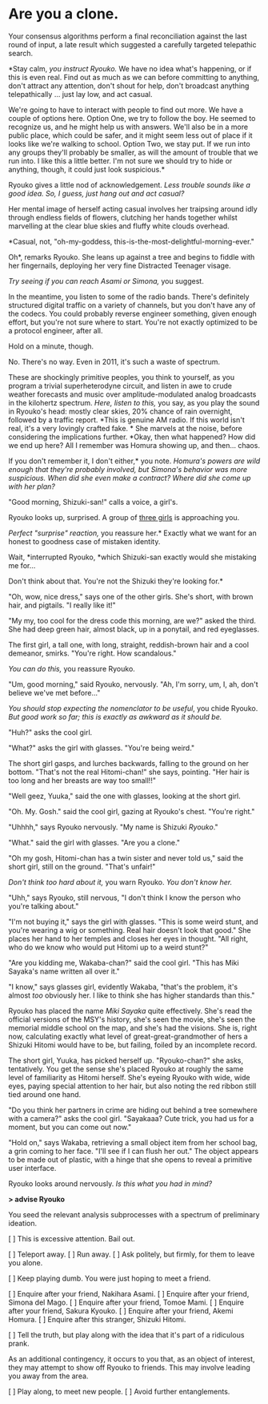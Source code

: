 # Are you a clone.

Your consensus algorithms perform a final reconciliation against the last round of input, a late result which suggested a carefully targeted telepathic search.

\*Stay calm, *you instruct Ryouko.* We have no idea what's happening, or if this is even real. Find out as much as we can before committing to anything, don't attract any attention, don't shout for help, don't broadcast anything telepathically ... just lay low, and act casual.

We're going to have to interact with people to find out more. We have a couple of options here. Option One, we try to follow the boy. He seemed to recognize us, and he might help us with answers. We'll also be in a more public place, which could be safer, and it might seem less out of place if it looks like we're walking to school. Option Two, we stay put. If we run into any groups they'll probably be smaller, as will the amount of trouble that we run into. I like this a little better. I'm not sure we should try to hide or anything, though, it could just look suspicious.\*

Ryouko gives a little nod of acknowledgement. *Less trouble sounds like a good idea. So, I guess, just hang out and act casual?*

Her mental image of herself acting casual involves her traipsing around idly through endless fields of flowers, clutching her hands together whilst marvelling at the clear blue skies and fluffy white clouds overhead.

\*Casual, not, "oh-my-goddess, this-is-the-most-delightful-morning-ever."

Oh\*, remarks Ryouko. She leans up against a tree and begins to fiddle with her fingernails, deploying her very fine Distracted Teenager visage.

*Try seeing if you can reach Asami or Simona,* you suggest.

In the meantime, you listen to some of the radio bands. There's definitely structured digital traffic on a variety of channels, but you don't have any of the codecs. You could probably reverse engineer something, given enough effort, but you're not sure where to start. You're not exactly optimized to be a protocol engineer, after all.

Hold on a minute, though.

No. There's no way. Even in 2011, it's such a waste of spectrum.

These are shockingly primitive peoples, you think to yourself, as you program a trivial superheterodyne circuit, and listen in awe to crude weather forecasts and music over amplitude-modulated analog broadcasts in the kilohertz spectrum. *Here, listen to this,* you say, as you play the sound in Ryouko's head: mostly clear skies, 20% chance of rain overnight, followed by a traffic report. \*This is genuine AM radio. If this world isn't real, it's a very lovingly crafted fake.
\*
She marvels at the noise, before considering the implications further. \*Okay, then what happened? How did we end up here? All I remember was Homura showing up, and then… chaos.

If you don't remember it, I don't either,\* you note. *Homura's powers are wild enough that they're probably involved, but Simona's behavior was more suspicious. When did she even make a contract? Where did she come up with her plan?*

"Good morning, Shizuki-san!" calls a voice, a girl's.

Ryouko looks up, surprised. A group of [three girls](https://imgur.com/a/CQAq0) is approaching you.

*Perfect "surprise" reaction,* you reassure her.\* Exactly what we want for an honest to goodness case of mistaken identity.

Wait, \*interrupted Ryouko, \*which Shizuki-san exactly would she mistaking me for…

Don't think about that. You're not the Shizuki they're looking for.\*

"Oh, wow, nice dress," says one of the other girls. She's short, with brown hair, and pigtails. "I really like it!"

"My my, too cool for the dress code this morning, are we?" asked the third. She had deep green hair, almost black, up in a ponytail, and red eyeglasses.

The first girl, a tall one, with long, straight, reddish-brown hair and a cool demeanor, smirks. "You're right. How scandalous."

*You can do this,* you reassure Ryouko.

"Um, good morning," said Ryouko, nervously. "Ah, I'm sorry, um, I, ah, don't believe we've met before…"

*You should stop expecting the nomenclator to be useful*, you chide Ryouko. *But good work so far; this is exactly as awkward as it should be.*

"Huh?" asks the cool girl.

"What?" asks the girl with glasses. "You're being weird."

The short girl gasps, and lurches backwards, falling to the ground on her bottom. "That's not the real Hitomi-chan!" she says, pointing. "Her hair is too long and her breasts are way too small!!"

"Well geez, Yuuka," said the one with glasses, looking at the short girl.

"Oh. My. Gosh." said the cool girl, gazing at Ryouko's chest. "You're right."

"Uhhhh," says Ryouko nervously. "My name is Shizuki *Ryouko*."

"What." said the girl with glasses. "Are you a clone."

"Oh my gosh, Hitomi-chan has a twin sister and never told us," said the short girl, still on the ground. "That's unfair!"

*Don't think too hard about it,* you warn Ryouko. *You don't know her.*

"Uhh," says Ryouko, still nervous, "I don't think I know the person who you're talking about."

"I'm not buying it," says the girl with glasses. "This is some weird stunt, and you're wearing a wig or something. Real hair doesn't look that good." She places her hand to her temples and closes her eyes in thought. "All right, who do we know who would put Hitomi up to a weird stunt?"

"Are you kidding me, Wakaba-chan?" said the cool girl. "This has Miki Sayaka's name written all over it."

"I know," says glasses girl, evidently Wakaba, "that's the problem, it's almost *too* obviously her. I like to think she has higher standards than this."

Ryouko has placed the name *Miki Sayaka* quite effectively. She's read the official versions of the MSY's history, she's seen the movie, she's seen the memorial middle school on the map, and she's had the visions. She is, right now, calculating exactly what level of great-great-grandmother of hers a Shizuki Hitomi would have to be, but failing, foiled by an incomplete record.

The short girl, Yuuka, has picked herself up. "Ryouko-chan?" she asks, tentatively. You get the sense she's placed Ryouko at roughly the same level of familiarity as Hitomi herself. She's eyeing Ryouko with wide, wide eyes, paying special attention to her hair, but also noting the red ribbon still tied around one hand.

"Do you think her partners in crime are hiding out behind a tree somewhere with a camera?" asks the cool girl. "Sayakaaa? Cute trick, you had us for a moment, but you can come out now."

"Hold on," says Wakaba, retrieving a small object item from her school bag, a grin coming to her face. "I'll see if I can flush her out." The object appears to be made out of plastic, with a hinge that she opens to reveal a primitive user interface.

Ryouko looks around nervously. *Is this what you had in mind?*

**> advise Ryouko**

You seed the relevant analysis subprocesses with a spectrum of preliminary ideation.

\[ ] This is excessive attention. Bail out.

\[ ] Teleport away.
\[ ] Run away.
\[ ] Ask politely, but firmly, for them to leave you alone.​

\[ ] Keep playing dumb. You were just hoping to meet a friend.

\[ ] Enquire after your friend, Nakihara Asami.
\[ ] Enquire after your friend, Simona del Mago.
\[ ] Enquire after your friend, Tomoe Mami.
\[ ] Enquire after your friend, Sakura Kyouko.
\[ ] Enquire after your friend, Akemi Homura.
\[ ] Enquire after this stranger, Shizuki Hitomi.​

\[ ] Tell the truth, but play along with the idea that it's part of a ridiculous prank.

As an additional contingency, it occurs to you that, as an object of interest, they may attempt to show off Ryouko to friends. This may involve leading you away from the area.

\[ ] Play along, to meet new people.
\[ ] Avoid further entanglements.​
